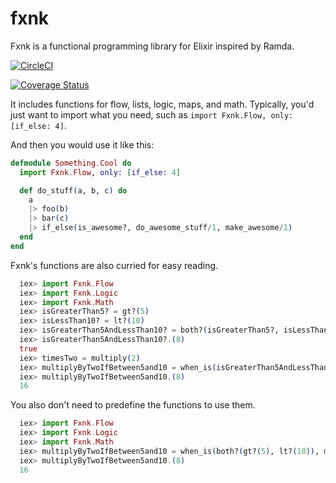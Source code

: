 # fxnk

Fxnk is a functional programming library for Elixir inspired by Ramda.

[![CircleCI](https://circleci.com/gh/matthewsecrist/fxnk/tree/master.svg?style=svg&circle-token=a365fc7095292032515bf80a23a891bc44ea9f0f)](https://circleci.com/gh/matthewsecrist/fxnk/tree/master)

[![Coverage Status](https://coveralls.io/repos/github/matthewsecrist/fxnk/badge.svg?branch=master)](https://coveralls.io/github/matthewsecrist/fxnk?branch=master)

It includes functions for flow, lists, logic, maps, and math. Typically, you'd just want to import what you need, such as `import Fxnk.Flow, only: [if_else: 4]`.

And then you would use it like this:

```elixir
defmodule Something.Cool do
  import Fxnk.Flow, only: [if_else: 4]

  def do_stuff(a, b, c) do
    a
    |> foo(b)
    |> bar(c)
    |> if_else(is_awesome?, do_awesome_stuff/1, make_awesome/1)
  end
end
```

Fxnk's functions are also curried for easy reading.

```elixir
  iex> import Fxnk.Flow
  iex> import Fxnk.Logic
  iex> import Fxnk.Math
  iex> isGreaterThan5? = gt?(5)
  iex> isLessThan10? = lt?(10)
  iex> isGreaterThan5AndLessThan10? = both?(isGreaterThan5?, isLessThan10?)
  iex> isGreaterThan5AndLessThan10?.(8)
  true
  iex> timesTwo = multiply(2)
  iex> multiplyByTwoIfBetween5and10 = when_is(isGreaterThan5AndLessThan10?, timesTwo)
  iex> multiplyByTwoIfBetween5and10.(8)
  16
```

You also don't need to predefine the functions to use them.

```elixir
  iex> import Fxnk.Flow
  iex> import Fxnk.Logic
  iex> import Fxnk.Math
  iex> multiplyByTwoIfBetween5and10 = when_is(both?(gt?(5), lt?(10)), multiply(2))
  iex> multiplyByTwoIfBetween5and10.(8)
  16
```
